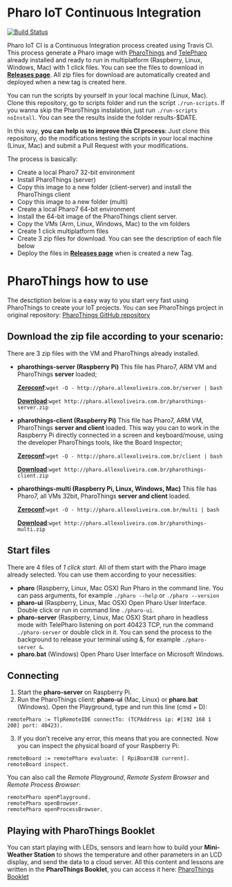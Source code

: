 # Pharo IoT Continuous Integration

[![Build Status](https://travis-ci.org/oliveiraallex/pharothings-ci.svg?branch=master)](https://travis-ci.org/oliveiraallex/pharothings-ci)

Pharo IoT CI is a Continuous Integration process created using Travis CI. This process generate a Pharo image with [PharoThings](https://github.com/pharo-iot/PharoThings) and [TelePharo](https://github.com/dionisiydk/TelePharo) already installed and ready to run in multiplatform (Raspberry, Linux, Windows, Mac) with 1 click files. You can see the files to download in **[Releases page](https://github.com/oliveiraallex/pharothings-ci/releases)**. All zip files for download are automatically created and deployed when a new tag is created here.

You can run the scripts by yourself in your local machine (Linux, Mac). Clone this repository, go to scripts folder and run the script `./run-scripts`. If you wanna skip the PharoThings instalation, just run `./run-scripts noInstall`. You can see the results inside the folder results-$DATE. 

In this way, **you can help us to improve this CI process**: Just clone this repository, do the modifications testing the scripts in your local machine (Linux, Mac) and submit a Pull Request with your modifications.

The process is basically:

- Create a local Pharo7 32-bit environment
- Install PharoThings (server)
- Copy this image to a new folder (client-server) and install the PharoThings client
- Copy this image to a new folder (multi)
- Create a local Pharo7 64-bit environment
- Install the 64-bit image of the PharoThings client server.
- Copy the VMs (Arm, Linux, Windows, Mac) to the vm folders
- Create 1 click multiplatform files
- Create 3 zip files for download. You can see the description of each file below
- Deploy the files in **[Releases page](https://github.com/oliveiraallex/pharothings-ci/releases)** when is created a new Tag. 

# PharoThings how to use

The desctiption below is a easy way to you start very fast using PharoThings to create your IoT projects. You can see PharoThings project in original repository: [PharoThings GitHub repository](https://github.com/pharo-iot/PharoThings)

## Download the zip file according to your scenario:
There are 3 zip files with the VM and PharoThings already installed. 
- **pharothings-server (Raspberry Pi)**
This file has Pharo7, ARM VM and PharoThings **server** loaded;

    **[Zeroconf](http://pharo.allexoliveira.com.br/server)**:`wget -O - http://pharo.allexoliveira.com.br/server | bash`
    
    **[Download](http://pharo.allexoliveira.com.br/pharothings-server.zip)**:`wget http://pharo.allexoliveira.com.br/pharothings-server.zip`

- **pharothings-client (Raspberry Pi)**
This file has Pharo7, ARM VM, PharoThings **server and client** loaded. This way you can to work in the Raspberry Pi directly connected in a screen and keyboard/mouse, using the developer PharoThings tools, like the Board Inspector;

    **[Zeroconf](http://pharo.allexoliveira.com.br/client)**:`wget -O - http://pharo.allexoliveira.com.br/client | bash`
    
    **[Download](http://pharo.allexoliveira.com.br/pharothings-client.zip)**:`wget http://pharo.allexoliveira.com.br/pharothings-client.zip`

- **pharothings-multi (Raspberry Pi, Linux, Windows, Mac)**
This file has Pharo7, all VMs 32bit, PharoThings **server and client** loaded.

    **[Zeroconf](http://pharo.allexoliveira.com.br/multi)**:`wget -O - http://pharo.allexoliveira.com.br/multi | bash`

    **[Download](http://pharo.allexoliveira.com.br/pharothings-multi.zip)**:`wget http://pharo.allexoliveira.com.br/pharothings-multi.zip`

## Start files
There are 4 files of *1 click start*. All of them start with the Pharo image already selected. You can use them according to your necessities:
- **pharo** (Raspberry, Linux, Mac OSX)
Run Pharo in the command line. You can pass arguments, for example `./pharo --help` or `./pharo --version`
- **pharo-ui** (Raspberry, Linux, Mac OSX)
Open Pharo User Interface. Double click or run in command line `./pharo-ui`. 
- **pharo-server** (Raspberry, Linux, Mac OSX)
Start pharo in headless mode with TelePharo listening on port 40423 TCP, run the command `./pharo-server` or double click in it. You can send the process to the background to release your terminal using &, for example `./pharo-server &`. 
- **pharo.bat** (Windows)
Open Pharo User Interface on Microsoft Windows.

## Connecting
1. Start the **pharo-server** on Raspberry Pi. 
2. Run the PharoThings client: **pharo-ui** (Mac, Linux) or **pharo.bat** (Windows). Open the Playground, type and run this line (cmd + D):
```
remotePharo := TlpRemoteIDE connectTo: (TCPAddress ip: #[192 168 1 200] port: 40423).
``` 
3. If you don't receive any error, this means that you are connected. Now you can inspect the physical board of your Raspberry Pi:
```
remoteBoard := remotePharo evaluate: [ RpiBoard3B current].
remoteBoard inspect.
```
You can also call the *Remote Playground*, *Remote System Browser* and *Remote Process Browser*:
```
remotePharo openPlayground.
remotePharo openBrowser.
remotePharo openProcessBrowser.
``` 

## Playing with PharoThings Booklet
You can start playing with LEDs, sensors and learn how to build your **Mini-Weather Station** to shows the temperature and other parameters in an LCD display, and send the data to a cloud server. 
All this content and lessons are written in the **PharoThings Booklet**, you can access it here: [PharoThings Booklet](https://github.com/SquareBracketAssociates/Booklet-APharoThingTutorial/blob/master/_result/pdf/index.pdf) 
